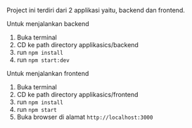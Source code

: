 Project ini terdiri dari 2 applikasi yaitu, backend dan frontend.

Untuk menjalankan backend

1. Buka terminal
2. CD ke path directory applikasics/backend
3. run `npm install`
4. run `npm start:dev`

Untuk menjalankan frontend

1. Buka terminal
2. CD ke path directory applikasics/frontend
3. run `npm install`
4. run `npm start`
5. Buka browser di alamat `http://localhost:3000`
